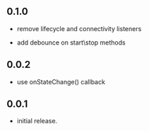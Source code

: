 ## 0.1.0

  - remove lifecycle and connectivity listeners

  - add debounce on start\stop methods

## 0.0.2

  - use onStateChange() callback

## 0.0.1

  - initial release.
